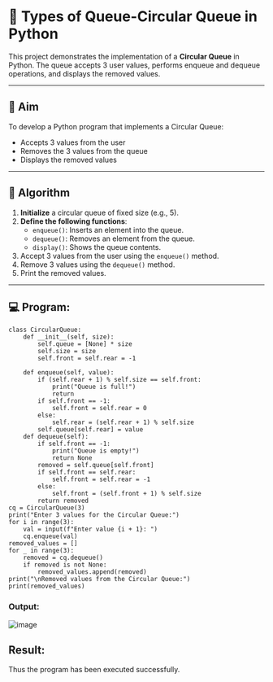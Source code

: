 # 🔄 Types of Queue-Circular Queue in Python

This project demonstrates the implementation of a **Circular Queue** in Python. The queue accepts 3 user values, performs enqueue and dequeue operations, and displays the removed values.

---

## 🎯 Aim

To develop a Python program that implements a Circular Queue:
- Accepts 3 values from the user
- Removes the 3 values from the queue
- Displays the removed values

---

## 🧠 Algorithm

1. **Initialize** a circular queue of fixed size (e.g., 5).
2. **Define the following functions**:
   - `enqueue()`: Inserts an element into the queue.
   - `dequeue()`: Removes an element from the queue.
   - `display()`: Shows the queue contents.
3. Accept 3 values from the user using the `enqueue()` method.
4. Remove 3 values using the `dequeue()` method.
5. Print the removed values.

---

## 💻 Program:
```
class CircularQueue:
    def __init__(self, size):
        self.queue = [None] * size
        self.size = size
        self.front = self.rear = -1

    def enqueue(self, value):
        if (self.rear + 1) % self.size == self.front:
            print("Queue is full!")
            return
        if self.front == -1:
            self.front = self.rear = 0
        else:
            self.rear = (self.rear + 1) % self.size
        self.queue[self.rear] = value
    def dequeue(self):
        if self.front == -1:
            print("Queue is empty!")
            return None
        removed = self.queue[self.front]
        if self.front == self.rear:
            self.front = self.rear = -1
        else:
            self.front = (self.front + 1) % self.size
        return removed
cq = CircularQueue(3)
print("Enter 3 values for the Circular Queue:")
for i in range(3):
    val = input(f"Enter value {i + 1}: ")
    cq.enqueue(val)
removed_values = []
for _ in range(3):
    removed = cq.dequeue()
    if removed is not None:
        removed_values.append(removed)
print("\nRemoved values from the Circular Queue:")
print(removed_values)
```

### Output:

![image](https://github.com/user-attachments/assets/76764ec7-386c-4594-acde-c854b5a68599)

## Result:
Thus the program has been executed successfully.
